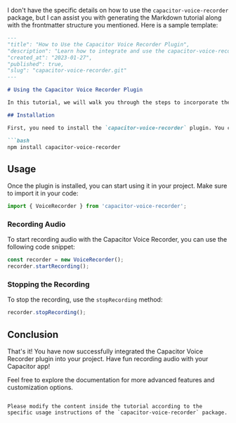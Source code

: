 I don't have the specific details on how to use the `capacitor-voice-recorder` package, but I can assist you with generating the Markdown tutorial along with the frontmatter structure you mentioned. Here is a sample template:

```markdown
---
"title": "How to Use the Capacitor Voice Recorder Plugin",
"description": "Learn how to integrate and use the capacitor-voice-recorder package in your Capacitor project.",
"created_at": "2023-01-27",
"published": true,
"slug": "capacitor-voice-recorder.git"
---

# Using the Capacitor Voice Recorder Plugin

In this tutorial, we will walk you through the steps to incorporate the `capacitor-voice-recorder` package into your Capacitor project.

## Installation

First, you need to install the `capacitor-voice-recorder` plugin. You can do this by running the following command:

```bash
npm install capacitor-voice-recorder
```

## Usage

Once the plugin is installed, you can start using it in your project. Make sure to import it in your code:

```javascript
import { VoiceRecorder } from 'capacitor-voice-recorder';
```

### Recording Audio

To start recording audio with the Capacitor Voice Recorder, you can use the following code snippet:

```javascript
const recorder = new VoiceRecorder();
recorder.startRecording();
```

### Stopping the Recording

To stop the recording, use the `stopRecording` method:

```javascript
recorder.stopRecording();
```

## Conclusion

That's it! You have now successfully integrated the Capacitor Voice Recorder plugin into your project. Have fun recording audio with your Capacitor app!

Feel free to explore the documentation for more advanced features and customization options.
```

Please modify the content inside the tutorial according to the specific usage instructions of the `capacitor-voice-recorder` package.